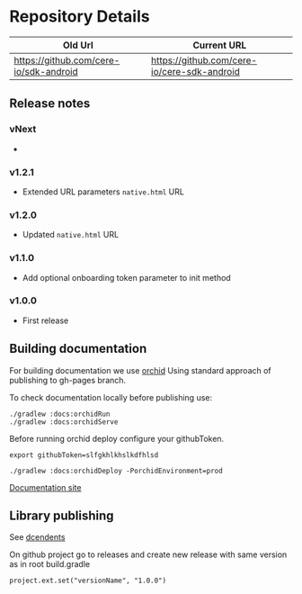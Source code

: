 # Repository Details
Old Url|Current URL
--- |--- |
https://github.com/cere-io/sdk-android|https://github.com/cere-io/cere-sdk-android

## Release notes
### vNext
*
### v1.2.1
* Extended URL parameters `native.html` URL
### v1.2.0
* Updated `native.html` URL
### v1.1.0
* Add optional onboarding token parameter to init method
### v1.0.0
* First release

## Building documentation
For building documentation we use [orchid](https://orchid.run/)
Using standard approach of publishing to gh-pages branch.

To check documentation locally before publishing use:
```
./gradlew :docs:orchidRun
./gradlew :docs:orchidServe

```

Before running orchid deploy configure your githubToken.

```
export githubToken=slfgkhlkhslkdfhlsd
```

```
./gradlew :docs:orchidDeploy -PorchidEnvironment=prod
```

[Documentation site](https://cere-io.github.io/cere-sdk-android/)

## Library publishing

See [dcendents](https://github.com/dcendents/android-maven-gradle-plugin)

On github project go to releases and create new release with same version as in root build.gradle
```
project.ext.set("versionName", "1.0.0")
```
